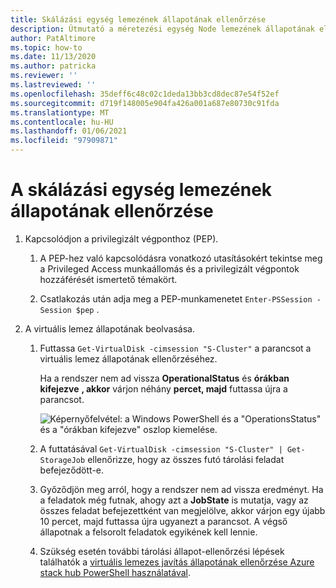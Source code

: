 ```yaml
---
title: Skálázási egység lemezének állapotának ellenőrzése
description: Útmutató a méretezési egység Node lemezének állapotának ellenőrzéséhez
author: PatAltimore
ms.topic: how-to
ms.date: 11/13/2020
ms.author: patricka
ms.reviewer: ''
ms.lastreviewed: ''
ms.openlocfilehash: 35deff6c48c02c1deda13bb3cd8dec87e54f52ef
ms.sourcegitcommit: d719f148005e904fa426a001a687e80730c91fda
ms.translationtype: MT
ms.contentlocale: hu-HU
ms.lasthandoff: 01/06/2021
ms.locfileid: "97909871"
---
```

# <a name="verifying-scale-unit-node-disk-health"></a>A skálázási egység lemezének állapotának ellenőrzése

1.  Kapcsolódjon a privilegizált végponthoz (PEP).

    1.  A PEP-hez való kapcsolódásra vonatkozó utasításokért tekintse meg a Privileged Access munkaállomás és a privilegizált végpontok hozzáférését ismertető témakört.

    1.  Csatlakozás után adja meg a PEP-munkamenetet `Enter-PSSession -Session $pep` .

2.  A virtuális lemez állapotának beolvasása.

    1.  Futtassa `Get-VirtualDisk -cimsession "S-Cluster"` a parancsot a virtuális lemez állapotának ellenőrzéséhez.

        Ha a rendszer nem ad vissza **OperationalStatus** és **órákban kifejezve** **, akkor** várjon néhány **percet, majd** futtassa újra a parancsot.
        
        ![Képernyőfelvétel: a Windows PowerShell és a "OperationsStatus" és a "órákban kifejezve" oszlop kiemelése.](media/image-57.png)
        
    1.  A futtatásával `Get-VirtualDisk -cimsession "S-Cluster" | Get-StorageJob` ellenőrizze, hogy az összes futó tárolási feladat befejeződött-e.
    
    1.  Győződjön meg arról, hogy a rendszer nem ad vissza eredményt. Ha a feladatok még futnak, ahogy azt a **JobState** is mutatja, vagy az összes feladat befejezettként van megjelölve, akkor várjon egy újabb 10 percet, majd futtassa újra ugyanezt a parancsot. A végső állapotnak a felsorolt feladatok egyikének kell lennie.
    
    1.  Szükség esetén további tárolási állapot-ellenőrzési lépések találhatók a [virtuális lemezes javítás állapotának ellenőrzése Azure stack hub PowerShell használatával](https://docs.microsoft.com/azure-stack/operator/azure-stack-replace-disk?view=azs-2002&check-the-status-of-virtual-disk-repair-using-azure-stack-hub-powershell).
        
